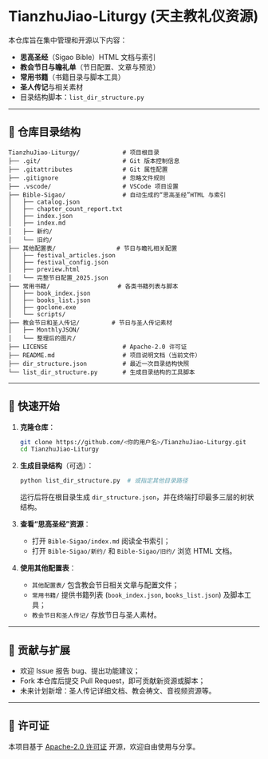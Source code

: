 # TianzhuJiao-Liturgy (天主教礼仪资源)

本仓库旨在集中管理和开源以下内容：

- **思高圣经**（Sigao Bible）HTML 文档与索引
- **教会节日与瞻礼单**（节日配置、文章与预览）
- **常用书籍**（书籍目录与脚本工具）
- **圣人传记**与相关素材
- 目录结构脚本：`list_dir_structure.py`

---

## 📂 仓库目录结构
```plain
TianzhuJiao-Liturgy/            # 项目根目录
├── .git/                       # Git 版本控制信息
├── .gitattributes              # Git 属性配置
├── .gitignore                  # 忽略文件规则
├── .vscode/                    # VSCode 项目设置
├── Bible-Sigao/                # 自动生成的“思高圣经”HTML 与索引
│   ├── catalog.json
│   ├── chapter_count_report.txt
│   ├── index.json
│   ├── index.md
│   ├── 新约/
│   └── 旧约/
├── 其他配置表/                 # 节日与瞻礼相关配置
│   ├── festival_articles.json
│   ├── festival_config.json
│   ├── preview.html
│   └── 完整节日配置_2025.json
├── 常用书籍/                   # 各类书籍列表与脚本
│   ├── book_index.json
│   ├── books_list.json
│   ├── goclone.exe
│   └── scripts/
├── 教会节日和圣人传记/         # 节日与圣人传记素材
│   ├── MonthlyJSON/
│   └── 整理后的图片/
├── LICENSE                     # Apache-2.0 许可证
├── README.md                   # 项目说明文档（当前文件）
├── dir_structure.json          # 最近一次目录结构快照
└── list_dir_structure.py       # 生成目录结构的工具脚本
```

---

## 🚀 快速开始

1. **克隆仓库**：
   ```bash
   git clone https://github.com/<你的用户名>/TianzhuJiao-Liturgy.git
   cd TianzhuJiao-Liturgy
   ```

2. **生成目录结构**（可选）：
   ```bash
   python list_dir_structure.py  # 或指定其他目录路径
   ```
   运行后将在根目录生成 `dir_structure.json`，并在终端打印最多三层的树状结构。

3. **查看“思高圣经”资源**：
   - 打开 `Bible-Sigao/index.md` 阅读全书索引；
   - 打开 `Bible-Sigao/新约/` 和 `Bible-Sigao/旧约/` 浏览 HTML 文档。

4. **使用其他配置表**：
   - `其他配置表/` 包含教会节日相关文章与配置文件；
   - `常用书籍/` 提供书籍列表 (`book_index.json`, `books_list.json`) 及脚本工具；
   - `教会节日和圣人传记/` 存放节日与圣人素材。

---

## 🤝 贡献与扩展

- 欢迎 Issue 报告 bug、提出功能建议；
- Fork 本仓库后提交 Pull Request，即可贡献新资源或脚本；
- 未来计划新增：圣人传记详细文档、教会祷文、音视频资源等。

---

## 📄 许可证

本项目基于 [Apache-2.0 许可证](LICENSE) 开源，欢迎自由使用与分享。

